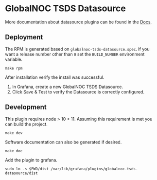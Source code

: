 # GlobalNOC TSDS Datasource

More documentation about datasource plugins can be found in the [Docs](https://github.com/grafana/grafana/blob/master/docs/sources/plugins/developing/datasources.md).

## Deployment

The RPM is generated based on `globalnoc-tsds-datasource.spec`. If you
want a release number other than `0` set the `BUILD_NUMBER`
environment variable.

```
make rpm
```

After installation verify the install was successful.

1. In Grafana, create a new GlobalNOC TSDS Datasource.
0. Click Save & Test to verify the Datasource is correctly configured.

## Development

This plugin requires node > 10 < 11. Assuming this requirement is met you
can build the project.

```
make dev
```

Software documentation can also be generated if desired.

```
make doc
```

Add the plugin to grafana.

```
sudo ln -s $PWD/dist /var/lib/grafana/plugins/globalnoc-tsds-datasource/dist
```
